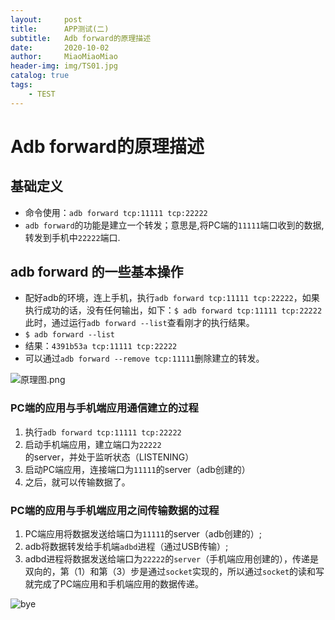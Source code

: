 ```yaml
---
layout:     post                   
title:      APP测试(二)     
subtitle:   Adb forward的原理描述
date:       2020-10-02          
author:     MiaoMiaoMiao                   
header-img: img/TS01.jpg    
catalog: true                       
tags:                               
    - TEST
---
```

# Adb forward的原理描述

## 基础定义
- 命令使用：`adb forward tcp:11111 tcp:22222`
- `adb forward`的功能是建立一个转发；意思是,将PC端的`11111`端口收到的数据,转发到手机中`22222`端口.

## adb forward 的一些基本操作
- 配好adb的环境，连上手机，执行`adb forward tcp:11111 tcp:22222`，如果执行成功的话，没有任何输出，如下：`$ adb forward tcp:11111 tcp:22222`此时，通过运行`adb forward --list`查看刚才的执行结果。
- `$ adb forward --list`
- 结果：`4391b53a tcp:11111 tcp:22222`
- 可以通过`adb forward --remove tcp:11111`删除建立的转发。

![原理图.png](https://i.loli.net/2020/10/02/vrPnqDblfi1EMyu.png)

### PC端的应用与手机端应用通信建立的过程

1. 执行`adb forward tcp:11111 tcp:22222`
2. 启动手机端应用，建立端口为`22222`的server，并处于监听状态（LISTENING）
3. 启动PC端应用，连接端口为`11111`的server（adb创建的）
4. 之后，就可以传输数据了。

### PC端的应用与手机端应用之间传输数据的过程
1. PC端应用将数据发送给端口为`11111`的server（adb创建的）;
2. adb将数据转发给手机端`adbd`进程（通过USB传输）;
3. adbd进程将数据发送给端口为`22222`的`server`（手机端应用创建的），传递是双向的，第（1）和第（3）步是通过`socket`实现的，所以通过`socket`的读和写就完成了PC端应用和手机端应用的数据传递。

![bye](https://i.loli.net/2020/07/18/As9UOXhr8Kl4IQe.png)


